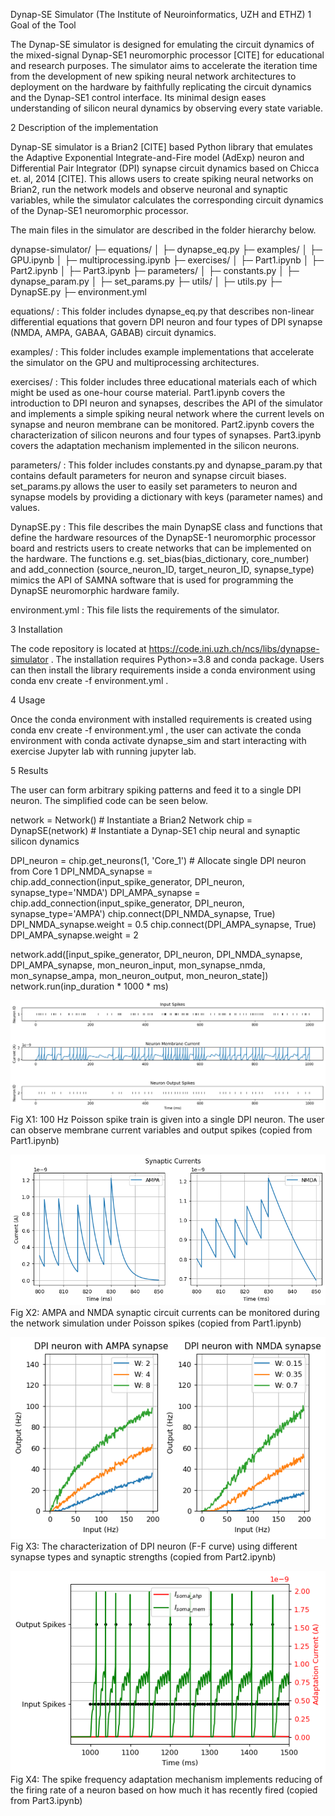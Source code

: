 Dynap-SE Simulator (The Institute of Neuroinformatics, UZH and ETHZ)
1	Goal of the Tool

The Dynap-SE simulator is designed for emulating the circuit dynamics of the mixed-signal Dynap-SE1 neuromorphic processor [CITE] for educational and research purposes. The simulator aims to accelerate the iteration time from the development of new spiking neural network architectures to deployment on the hardware by faithfully replicating the circuit dynamics and the Dynap-SE1 control interface. Its minimal design eases understanding of silicon neural dynamics by observing every state variable.

2	Description of the implementation

Dynap-SE simulator is a Brian2 [CITE] based Python library that emulates the Adaptive Exponential Integrate-and-Fire model (AdExp) neuron and Differential Pair Integrator (DPI) synapse circuit dynamics based on Chicca et. al, 2014 [CITE]. This allows users to create spiking neural networks on Brian2, run the network models and observe neuronal and synaptic variables, while the simulator calculates the corresponding circuit dynamics of the Dynap-SE1 neuromorphic processor.

The main files in the simulator are described in the folder hierarchy below.


dynapse-simulator/
├─ equations/
│  ├─ dynapse_eq.py
├─ examples/
│  ├─ GPU.ipynb
│  ├─ multiprocessing.ipynb
├─ exercises/
│  ├─ Part1.ipynb
│  ├─ Part2.ipynb
│  ├─ Part3.ipynb
├─ parameters/
│  ├─ constants.py
│  ├─ dynapse_param.py
│  ├─ set_params.py
├─ utils/
│  ├─ utils.py
├─ DynapSE.py
├─ environment.yml


equations/ : This folder includes dynapse_eq.py that describes non-linear differential equations that govern DPI neuron and four types of DPI synapse (NMDA, AMPA, GABAA, GABAB) circuit dynamics.

examples/ : This folder includes example implementations that accelerate the simulator on the GPU and multiprocessing architectures.

exercises/ : This folder includes three educational materials each of which might be used as one-hour course material. Part1.ipynb covers the introduction to DPI neuron and synapses, describes the API of the simulator and implements a simple spiking neural network where the current levels on synapse and neuron membrane can be monitored. Part2.ipynb covers the characterization of silicon neurons and four types of synapses. Part3.ipynb covers the adaptation mechanism implemented in the silicon neurons.

parameters/ : This folder includes constants.py and dynapse_param.py that contains default parameters for neuron and synapse circuit biases. set_params.py allows the user to easily set parameters to neuron and synapse models by providing a dictionary with keys (parameter names) and values.

DynapSE.py : This file describes the main DynapSE class and functions that define the hardware resources of the DynapSE-1 neuromorphic processor board and restricts users to create networks that can be implemented on the hardware. The functions e.g. set_bias(bias_dictionary, core_number) and add_connection (source_neuron_ID, target_neuron_ID, synapse_type) mimics the API of SAMNA software that is used for programming the DynapSE neuromorphic hardware family.

environment.yml : This file lists the requirements of the simulator.

3	Installation

The code repository is located at https://code.ini.uzh.ch/ncs/libs/dynapse-simulator . The installation requires Python>=3.8 and conda package. Users can then install the library requirements inside a conda environment using conda env create -f environment.yml .

4	Usage

Once the conda environment with installed requirements is created using conda env create -f environment.yml , the user can activate the conda environment with  conda activate dynapse_sim and start interacting with exercise Jupyter lab with running  jupyter lab.


5	Results

The user can form arbitrary spiking patterns and feed it to a single DPI neuron. The simplified code can be seen below.

network = Network() # Instantiate a Brian2 Network
chip = DynapSE(network) # Instantiate a Dynap-SE1 chip neural and synaptic silicon dynamics

DPI_neuron  = chip.get_neurons(1, 'Core_1') # Allocate single DPI neuron from Core 1
DPI_NMDA_synapse = chip.add_connection(input_spike_generator, DPI_neuron, synapse_type='NMDA') 
DPI_AMPA_synapse = chip.add_connection(input_spike_generator, DPI_neuron, synapse_type='AMPA') 
chip.connect(DPI_NMDA_synapse, True)
DPI_NMDA_synapse.weight = 0.5
chip.connect(DPI_AMPA_synapse, True)
DPI_AMPA_synapse.weight = 2

network.add([input_spike_generator, DPI_neuron, DPI_NMDA_synapse, DPI_AMPA_synapse, mon_neuron_input, mon_synapse_nmda, mon_synapse_ampa, mon_neuron_output, mon_neuron_state])
network.run(inp_duration * 1000 * ms)


![](img/fig1.png)
Fig X1: 100 Hz Poisson spike train is given into a single DPI neuron. The user can observe membrane current variables and output spikes (copied from Part1.ipynb)

![](img/fig2.png)
Fig X2: AMPA and NMDA synaptic circuit currents can be monitored during the network simulation under Poisson spikes (copied from Part1.ipynb)

![](img/fig3.png)
Fig X3: The characterization of DPI neuron (F-F curve) using different synapse types and synaptic strengths (copied from Part2.ipynb)

![](img/fig4.png)
Fig X4: The spike frequency adaptation mechanism implements reducing of the firing rate of a neuron based on how much it has recently fired (copied from Part3.ipynb)
